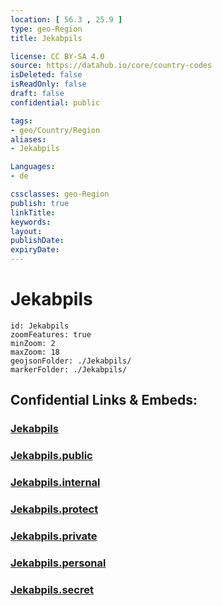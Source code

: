 ```yaml
---
location: [ 56.3 , 25.9 ] 
type: geo-Region
title: Jekabpils

license: CC BY-SA 4.0
source: https://datahub.io/core/country-codes
isDeleted: false
isReadOnly: false
draft: false
confidential: public

tags:
- geo/Country/Region
aliases:
- Jekabpils

Languages:
- de

cssclasses: geo-Region
publish: true
linkTitle: 
keywords: 
layout: 
publishDate: 
expiryDate: 
---
```


# Jekabpils

```leaflet
id: Jekabpils
zoomFeatures: true 
minZoom: 2 
maxZoom: 18
geojsonFolder: ./Jekabpils/
markerFolder: ./Jekabpils/
```


## Confidential Links & Embeds: 

### [Jekabpils](/_Standards/Earth/Continent/Europe/Europe~North/Latvia/Regions~Latvia/Zemgale/counties~Zemgale/Jekabpils.md) 

### [Jekabpils.public](/_public/Earth/Continent/Europe/Europe~North/Latvia/Regions~Latvia/Zemgale/counties~Zemgale/Jekabpils.public.md) 

### [Jekabpils.internal](/_internal/Earth/Continent/Europe/Europe~North/Latvia/Regions~Latvia/Zemgale/counties~Zemgale/Jekabpils.internal.md) 

### [Jekabpils.protect](/_protect/Earth/Continent/Europe/Europe~North/Latvia/Regions~Latvia/Zemgale/counties~Zemgale/Jekabpils.protect.md) 

### [Jekabpils.private](/_private/Earth/Continent/Europe/Europe~North/Latvia/Regions~Latvia/Zemgale/counties~Zemgale/Jekabpils.private.md) 

### [Jekabpils.personal](/_personal/Earth/Continent/Europe/Europe~North/Latvia/Regions~Latvia/Zemgale/counties~Zemgale/Jekabpils.personal.md) 

### [Jekabpils.secret](/_secret/Earth/Continent/Europe/Europe~North/Latvia/Regions~Latvia/Zemgale/counties~Zemgale/Jekabpils.secret.md)

